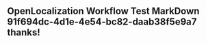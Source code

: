 <properties
ms.topic="hero-topic"
ms.test1="hero-topic"
ms.test2="test"/>


## OpenLocalization Workflow Test MarkDown 91f694dc-4d1e-4e54-bc82-daab38f5e9a7 thanks!



<!--HONumber=Jul16_HO4-->


